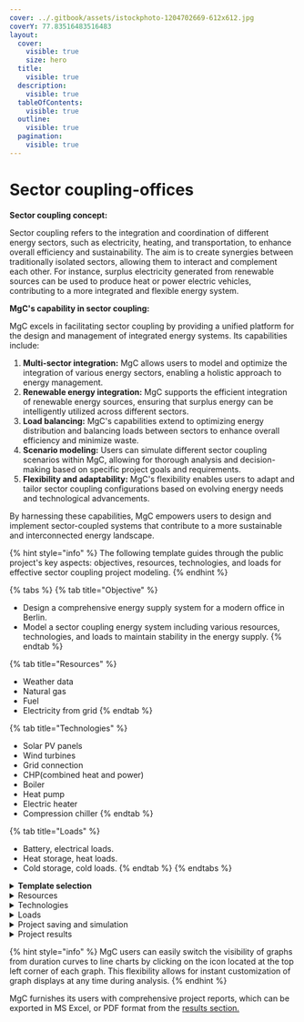 ```yaml
---
cover: ../.gitbook/assets/istockphoto-1204702669-612x612.jpg
coverY: 77.83516483516483
layout:
  cover:
    visible: true
    size: hero
  title:
    visible: true
  description:
    visible: true
  tableOfContents:
    visible: true
  outline:
    visible: true
  pagination:
    visible: true
---
```


# Sector coupling-offices

**Sector coupling concept:**

Sector coupling refers to the integration and coordination of different energy sectors, such as electricity, heating, and transportation, to enhance overall efficiency and sustainability. The aim is to create synergies between traditionally isolated sectors, allowing them to interact and complement each other. For instance, surplus electricity generated from renewable sources can be used to produce heat or power electric vehicles, contributing to a more integrated and flexible energy system.

**MgC's capability in sector coupling:**

MgC excels in facilitating sector coupling by providing a unified platform for the design and management of integrated energy systems. Its capabilities include:

1. **Multi-sector integration:** MgC allows users to model and optimize the integration of various energy sectors, enabling a holistic approach to energy management.
2. **Renewable energy integration:** MgC supports the efficient integration of renewable energy sources, ensuring that surplus energy can be intelligently utilized across different sectors.
3. **Load balancing:** MgC's capabilities extend to optimizing energy distribution and balancing loads between sectors to enhance overall efficiency and minimize waste.
4. **Scenario modeling:** Users can simulate different sector coupling scenarios within MgC, allowing for thorough analysis and decision-making based on specific project goals and requirements.
5. **Flexibility and adaptability:** MgC's flexibility enables users to adapt and tailor sector coupling configurations based on evolving energy needs and technological advancements.

By harnessing these capabilities, MgC empowers users to design and implement sector-coupled systems that contribute to a more sustainable and interconnected energy landscape.

{% hint style="info" %}
The following template guides through the public project's key aspects: objectives, resources, technologies, and loads for effective sector coupling project modeling.
{% endhint %}

{% tabs %}
{% tab title="Objective" %}
* Design a comprehensive energy supply system for a modern office in Berlin.
* Model a sector coupling energy system including various resources, technologies, and loads to maintain stability in the energy supply.
{% endtab %}

{% tab title="Resources" %}
* Weather data
* Natural gas
* Fuel
* Electricity from grid
{% endtab %}

{% tab title="Technologies" %}
* Solar PV panels
* Wind turbines
* Grid connection
* CHP(combined heat and power)
* Boiler
* Heat pump
* Electric heater
* Compression chiller
{% endtab %}

{% tab title="Loads" %}
* Battery, electrical loads.
* Heat storage, heat loads.
* Cold storage, cold loads.
{% endtab %}
{% endtabs %}

<details>

<summary><strong>Template selection</strong></summary>

**Step 1:** To start a new project in MgC, simply click on the "New Project" option available in the software interface.

<img src="../.gitbook/assets/Screenshot 2024-02-04 at 4.13.26 PM (1).png" alt="" data-size="original">

**Step 2:** Choose the project location, allowing MgC to access energy sources like weather data for wind, solar, and other parameters.

<img src="../.gitbook/assets/Screenshot 2024-02-04 at 4.02.31 PM (1).png" alt="" data-size="original">

**Step 3:** To activate the sector coupling feature in MgC, select the sector coupling-office model in MgC, which includes pre-modeled resources, loads, and technologies. This option saves users time by already having elements built into the network.

<img src="../.gitbook/assets/Screenshot 2024-02-04 at 4.02.37 PM.png" alt="" data-size="original">

**Step 4:** In the second step of project specifications, users can configure the initial settings of system components like resources, loads, and technologies to tailor the sector coupling to specific requirements. This customization ensures that the microgrid system is optimized to meet the unique needs and goals of the project.

<img src="../.gitbook/assets/Screenshot 2024-02-18 at 2.13.11 PM.png" alt="" data-size="original"> <img src="../.gitbook/assets/Screenshot 2024-02-18 at 2.13.16 PM.png" alt="" data-size="original">

**Step 5:** Now, determine the project goal by adjusting the slide bar towards saving CO2 emissions for a more eco-friendly project, which may result in higher CAPEX/OPEX, or vice versa. The project goal of achieving a 75% reduction in emissions has been selected here.

<img src="../.gitbook/assets/Screenshot 2024-02-04 at 4.03.01 PM (1).png" alt="" data-size="original">

**Step 6:** Finally, click on the "Submit" button after providing the project name and details.

<img src="../.gitbook/assets/Screenshot 2024-02-04 at 4.03.27 PM (2).png" alt="" data-size="original">

**Step 7:** After initializing the project, the user can view the performance indicators, and here the project details such as fixed CAPEX, OPEX, interest, and inflation rates can be changed by the user.

<img src="../.gitbook/assets/Screenshot 2024-02-04 at 4.52.01 PM.png" alt="" data-size="original">

**Step 8:** The default hub at the selected location will be created automatically, and the user can add additional hubs by following the steps outlined in [hub creation and setup](../user-interface-ui-navigation/project-setup-and-simulation/hub-creation-and-setup.md).

<img src="../.gitbook/assets/Screenshot 2024-02-04 at 4.54.15 PM.png" alt="" data-size="original">

MgC provides flexibility and time-saving benefits to the user by offering templates with required technologies and loads. Users can easily modify attributes of selected elements and add new elements or loads as needed.

</details>

<details>

<summary>Resources</summary>

In MgC's sector coupling feature, data from resources such as weather data, natural gas, oil, and grid electricity are utilized to maintain stability. If excess energy is produced in the hub, it can be exported, allowing users to benefit from feed-in tariffs.

<img src="../.gitbook/assets/Screenshot 2024-02-04 at 4.55.29 PM (1).png" alt="" data-size="original">

The features of the MgC can be explored more by clicking on the respective feature under the ribbon advanced.

<img src="../.gitbook/assets/Screenshot 2024-02-11 at 5.03.40 PM.png" alt="" data-size="original">

**Weather data**

The weather data is gathered automatically from the selected location by the use of the MgC. The weather profile such as global horizontal radiation for solar energy, dry bulb temperature, and wind speed can be seen as shown in the below screenshot.

<img src="../.gitbook/assets/Screenshot 2024-02-11 at 5.42.14 PM.png" alt="" data-size="original">

Statistical details for the weather data can be seen in the resource ribbon under the advanced feature in the MgC.

<img src="../.gitbook/assets/Screenshot 2024-02-11 at 5.21.31 PM (1).png" alt="" data-size="original">

**Consumer electricity**

MgC users can adjust the details and composition of costs, energy, and power parameters for consumer electricity by double-clicking on the respective parameters at any time, offering flexibility.

<img src="../.gitbook/assets/Screenshot 2024-02-11 at 5.03.55 PM.png" alt="" data-size="original">

**Natural gas**

Different from conventional methods, MgC users can effortlessly adjust natural gas' technical, tariff, details, compositions, and environmental parameters by simply double-clicking on the respective parameters.

<img src="../.gitbook/assets/Screenshot 2024-02-11 at 5.04.04 PM.png" alt="" data-size="original">

**Diesel**

In MgC, users can easily adjust diesel's technical specs, tariffs, details, compositions, and environmental parameters with a simple double-click.

<img src="../.gitbook/assets/Screenshot 2024-02-11 at 5.04.13 PM.png" alt="" data-size="original">

**Feed-in tariff**

Innovatively, users can adjust feed-in tariff parameters like details and compositions with a simple double-click on the respective parameters whenever needed.

<img src="../.gitbook/assets/Screenshot 2024-02-11 at 5.04.20 PM.png" alt="" data-size="original">

</details>

<details>

<summary>Technologies</summary>

Under the sector coupling template, resource capacities for PV panels, wind turbines, CHP, heating rods, boilers, heat pumps, and chillers in the electricity, heating, and cooling domains are automatically generated. Users simply need to select the appropriate data, such as capacity, asset lifetime, investment, operational costs, and technical, economic, and environmental parameters by double-clicking on the respective parameter.

Users can edit the basic parameters of technologies, like capacity and lifetime, as well as financial figures such as feed-in tariff, investment, and operational costs, by double-clicking on the specific parameter. By editing these basic parameters, users can tailor the characteristics of technologies to suit their project requirements. Adjusting parameters such as capacity, lifetime, feed-in tariff, investment, and operational costs enables users to fine-tune the project design, optimize financial planning, and align with specific project goals efficiently.

<img src="../.gitbook/assets/Screenshot 2024-02-11 at 7.00.52 PM.png" alt="" data-size="original">

The additional specifications such as technical, economic, and environmental parameters can be edited according to the data available or required and can be seen as shown below.

<img src="../.gitbook/assets/Screenshot 2024-02-11 at 7.08.13 PM (1).png" alt="" data-size="original">

</details>

<details>

<summary>Loads</summary>

In the sector coupling template, all loads except for EV vehicles and charging stations are initially unselected but can be chosen by the user at any point before simulating the project. Users can set electrical, cooling, and heating peak values in kW for loads by selecting the relevant element and double-clicking on the parameter as demonstrated below.

MgC efficiently handles changes in load data within the sector coupling model by providing intuitive interfaces for updating parameters and employing sophisticated algorithms for dynamic resource allocation. This ensures optimal operation and resilience of the microgrid, making MgC indispensable for effective sector coupling modeling.

**Timestep:**

The timestep determines how often the weather data updates and plots the kW values on the diagram over time. If the timestep is smaller, we get more frequent updates and a finer view of power changes. With a larger timestep, updates are less frequent, giving a broader view.

The electricity demand profile for the timestep vs power can be visualized in the timestep vs power as shown in the below screenshot.

<img src="../.gitbook/assets/Screenshot 2024-02-11 at 5.58.44 PM.png" alt="" data-size="original">

Statistical details and values distribution for electricity demand can be seen in the resource ribbon under the drop-down feature in the MgC. This applies to all loads such as batteries, building, cold, and heat storage, within the electricity, heating, and cooling domains.

<img src="../.gitbook/assets/Screenshot 2024-02-11 at 6.06.10 PM.png" alt="" data-size="original">

</details>

<details>

<summary>Project saving and simulation</summary>

**Project saving:** Saving a project in MgC is essential for preserving work progress. By clicking "Save," users securely store project data, ensuring easy retrieval and management.

<img src="../.gitbook/assets/Screenshot 2024-02-04 at 5.01.28 PM (1).png" alt="" data-size="original">

**Project simulation:** In MgC, the project simulation is initiated by selecting the "Simulate" option, enabling users to analyze and evaluate the performance of their microgrid design. This process provides valuable insights into system behavior and assists in making informed decisions for optimal operation and efficiency.

<img src="../.gitbook/assets/Screenshot 2024-02-04 at 5.01.39 PM (1).png" alt="" data-size="original">

</details>

<details>

<summary>Project results</summary>

After simulation, MgC provides users with the results section, allowing for flexible exploration of various simulation outcomes. This feature offers detailed data analysis, empowering users to optimize energy management strategies effectively.

**Summary**

The project summary, accessible on the results section's summary page, provides a comprehensive overview of key project metrics such as installed capacities, CO2 emissions, operation time, and asset costs. This allows users to quickly understand and assess the project's performance and financial implications.

**Initialized capacities:** According to the project specifications, the hot water tank capacity is the highest, while the wind turbine capacity is the lowest among the installed capacities.

**CO2 emissions:** As per the project specification, rooftop PV significantly reduces emissions, while cold storage minimally reduces emissions. Heat pumps, heating rods, and hot water tanks contribute to moderate emissions reduction.

**Operation time:** The power grid connection and heat pump operation time is higher compared to the wind turbine, PV, chiller, and loads such as hot water tank, cold storage, and heating rod, which have lower operation times.

**Asset costs:** Rooftop PV incurs high CAPEX and OPEX costs, placing it at the top in terms of economic parameters. Heat pumps, chiller, and wind turbines have medium economic parameters, while cold storage and heating rod asset costs are comparatively lower than other elements in the project.

<img src="../.gitbook/assets/Screenshot 2024-02-11 at 7.41.04 PM.png" alt="" data-size="original">

**Energy mix**

In this section, users can analyze the distribution of energy production and demands within the microgrid, gaining insights into the balance between sources and demands. This helps in optimizing resource allocation and enhancing the sustainability of the microgrid system.

**Electricity generation:** Consumer electricity comprises 84% of the energy mix, indicating its substantial role in meeting demand, while rooftop PV contributes 16%, highlighting its growing importance in renewable energy integration.

**Heat generation:** The heat pump generates approximately 99.6% of the heat, with the remaining heat generated by the heating rod.

**Cold generation:** The chiller provides 100% of the cooling energy required to meet cooling demand.

**Electricity demand:** Approximately 79% of the electricity demand is met by loads or buildings, with the wind turbine supplying the remaining 21% for its operation. This breakdown highlights the significant contribution of loads to electricity demand and the wind turbine's role in renewable energy generation.

**Heat demand:** The hot water demand represents the highest at 77%, followed by space heating demand at 20%, with the hot water tank accounting for the least demand at 3%. This distribution underscores the importance of hot water supply within the microgrid.

**Cold demand:** Building space cooling accounts for 99.4% of the total cooling demand, with the remaining allocated to cold storage. This breakdown highlights the primary role of building space cooling within the microgrid's cooling system.

<img src="../.gitbook/assets/Screenshot 2024-02-11 at 7.41.17 PM.png" alt="" data-size="original">

MgC offers users clear and intuitive visualizations of energy generation, demand, and system performance, aiding in informed decision-making. With MgC's real-time monitoring capabilities, users can track system performance and make timely adjustments for optimal efficiency. Its scenario analysis tools enable users to explore different configurations and strategies, ensuring cost-effective and sustainable solutions for microgrid management.

**Optimal operation graphs**

The parameters of the domains are displayed on the left (kW) and right (kWh) axes, with a set point ranging from -50 to +50 kW for each domain.

**Electricity domain**

The graph illustrates high electricity demand input into the sector coupling system during the winter season, decreasing in the summer months. Despite these fluctuations, the output from consumer electricity, wind turbines, and rooftop PV consistently meets this demand, ensuring system stability and preventing blackouts.

This highlights MgC's significance in effectively managing energy supply and demand dynamics, optimizing resource utilization, and maintaining grid reliability throughout changing seasons and demand patterns.

<img src="../.gitbook/assets/Screenshot 2024-02-11 at 7.44.11 PM.png" alt="" data-size="original">

**Heating domain**

The graph below depicts the heating domain, with parameters represented. During the winter season, the hot water tank and space heating demand peak, while the output from the heat pump, space heating, and heating rod sufficiently meets this demand, contributing to grid stabilization.

MgC's significance lies in its ability to accurately model and optimize the microgrid's heating system, ensuring reliable supply and demand balancing. By simulating various scenarios and optimizing system parameters, MgC empowers users to improve energy efficiency, reduce costs, and enhance overall system performance.

<img src="../.gitbook/assets/Screenshot 2024-02-11 at 7.44.18 PM.png" alt="" data-size="original">

**Cooling domain**

The graph below illustrates the cooling domain of the microgrid. Cooling demand peaks between May and September, coinciding with warmer temperatures, while the chiller output consistently meets this demand. The State of Charge (SOC) of the cold storage fluctuates between 0 and 20 kWh, indicating variations in stored cold energy over time. This fluctuation in SOC can be attributed to factors such as variations in cooling demand, chiller efficiency, and renewable energy availability.

MgC's significance lies in its ability to accurately model and optimize the microgrid's cooling system, allowing users to efficiently manage energy resources, ensure reliable cooling supply, and optimize system performance.

<img src="../.gitbook/assets/Screenshot 2024-02-11 at 7.44.25 PM.png" alt="" data-size="original">

MgC simplifies energy project planning, providing clear financial insights and resource optimization. With its user-friendly tools, informed decisions are made, promoting cost-effectiveness and sustainability. MgC leads the way in efficient energy management, shaping a greener and more resilient future.

</details>

{% hint style="info" %}
MgC users can easily switch the visibility of graphs from duration curves to line charts by clicking on the icon located at the top left corner of each graph. This flexibility allows for instant customization of graph displays at any time during analysis.
{% endhint %}

MgC furnishes its users with comprehensive project reports, which can be exported in MS Excel, or PDF format from the [results section.](../data-analysis-and-visualization/save-and-exporting-the-project.md)
